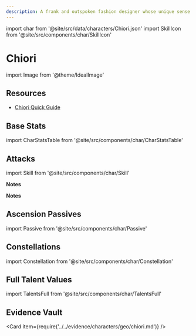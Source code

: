 ```yaml
---
description: A frank and outspoken fashion designer whose unique sense of style always puts her at the forefront of Fontainian trends.
---
```


import char from '@site/src/data/characters/Chiori.json'
import SkillIcon from '@site/src/components/char/SkillIcon'

# Chiori

import Image from '@theme/IdealImage'

<!--<Image img={require('/img/characters/gacha/Chiori.png')} alt="Chiori's gacha art" />
<blockquote>{frontMatter.description}</blockquote>-->

## Resources

* [Chiori Quick Guide](https://keqingmains.com/q/chiori-quickguide/)

## Base Stats

import CharStatsTable from '@site/src/components/char/CharStatsTable'

<CharStatsTable char={char} />

## Attacks

import Skill from '@site/src/components/char/Skill'

<Tabs queryString="ability">
<TabItem value='na' label='Normal Attacks'>
<SkillIcon char={char} skill='na' />
<div class='talent-columns'>
<Skill char={char} skill='na' sectionFilter='Normal Attack' />

</div>
<div class='talent-columns'>
<Skill char={char} skill='na' sectionFilter='Charged Attack' />


</div>
<div class='talent-columns'>
<Skill char={char} skill='na' sectionFilter='Plunging Attack' />


</div>

<!--
**Notes**

* MV/s are calculated using the shortest possible frames without any animation cancels, for different cancels see [below](#frames).

-->

</TabItem>

<TabItem value='e' label='Skill'>
<SkillIcon char={char} skill='e' />
<div class='talent-columns'>
<Skill char={char} skill='e' />


</div>

**Notes**


</TabItem>

<TabItem value='q' label='Burst'>
<SkillIcon char={char} skill='q' />
<div class='talent-columns'>
<Skill char={char} skill='q'/>

</div>

**Notes**


</TabItem>
</Tabs>

<!--
## Frames

import charFrames from '@site/src/data/frames/Chiori.json'
import Frames from '@site/src/components/char/Frames'

<Frames data={charFrames} />
-->

## Ascension Passives

import Passive from '@site/src/components/char/Passive'

<Tabs queryString="passive">
<TabItem value='passive' label='Passive'>
<Passive char={char} passive={2} />
</TabItem>

<TabItem value='a1' label='Ascension 1'>
<Passive char={char} passive={0} />
</TabItem>

<TabItem value="a4" label="Ascension 4">
<Passive char={char} passive={1} />
</TabItem>
</Tabs>

## Constellations

import Constellation from '@site/src/components/char/Constellation'

<Tabs queryString="constellation">
<TabItem value='c1' label='C1'>
<Constellation char={char} constellation={1} />
</TabItem>

<TabItem value='c2' label='C2'>
<Constellation char={char} constellation={2} />
</TabItem>

<TabItem value='c3' label='C3'>
<Constellation char={char} constellation={3} />
</TabItem>

<TabItem value='c4' label='C4'>
<Constellation char={char} constellation={4} />
</TabItem>

<TabItem value='c5' label='C5'>
<Constellation char={char} constellation={5} />
</TabItem>

<TabItem value='c6' label='C6'>
<Constellation char={char} constellation={6} />
</TabItem>
</Tabs>

## Full Talent Values

import TalentsFull from '@site/src/components/char/TalentsFull'

<TalentsFull char={char}/>

## Evidence Vault

<Card item={require('../../evidence/characters/geo/chiori.md')} />
